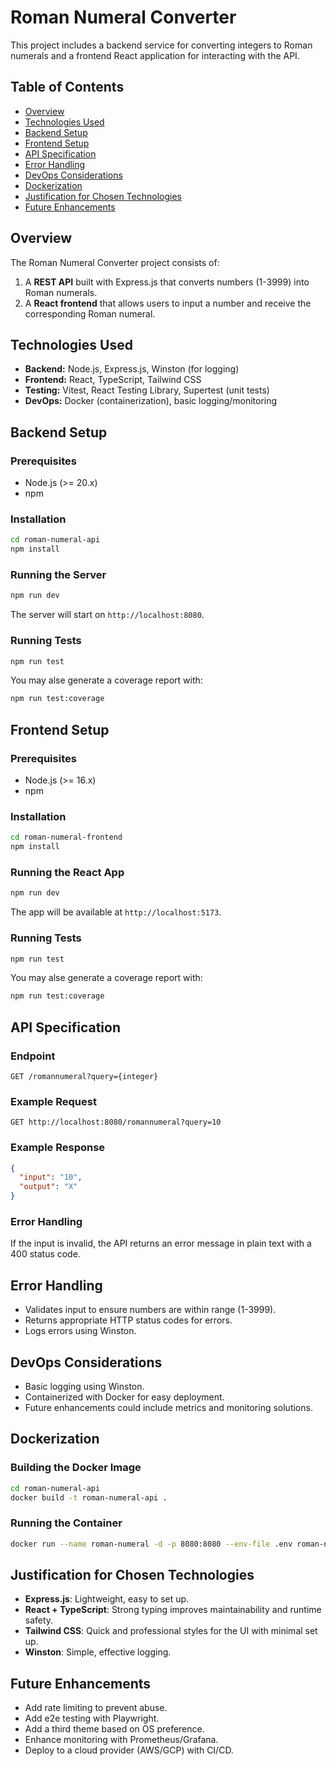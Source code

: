# Roman Numeral Converter

This project includes a backend service for converting integers to Roman numerals and a frontend React application for interacting with the API.

## Table of Contents
- [Overview](#overview)
- [Technologies Used](#technologies-used)
- [Backend Setup](#backend-setup)
- [Frontend Setup](#frontend-setup)
- [API Specification](#api-specification)
- [Error Handling](#error-handling)
- [DevOps Considerations](#devops-considerations)
- [Dockerization](#dockerization)
- [Justification for Chosen Technologies](#justification-for-chosen-technologies)
- [Future Enhancements](#future-enhancements)

## Overview
The Roman Numeral Converter project consists of:
1. A **REST API** built with Express.js that converts numbers (1-3999) into Roman numerals.
2. A **React frontend** that allows users to input a number and receive the corresponding Roman numeral.

## Technologies Used
- **Backend:** Node.js, Express.js, Winston (for logging)
- **Frontend:** React, TypeScript, Tailwind CSS
- **Testing:** Vitest, React Testing Library, Supertest (unit tests)
- **DevOps:** Docker (containerization), basic logging/monitoring

## Backend Setup
### Prerequisites
- Node.js (>= 20.x)
- npm 

### Installation
```sh
cd roman-numeral-api
npm install
```

### Running the Server
```sh
npm run dev
```
The server will start on `http://localhost:8080`.

### Running Tests
```sh
npm run test
```
You may alse generate a coverage report with:
```sh
npm run test:coverage
```

## Frontend Setup
### Prerequisites
- Node.js (>= 16.x)
- npm 

### Installation
```sh
cd roman-numeral-frontend
npm install
```

### Running the React App
```sh
npm run dev
```
The app will be available at `http://localhost:5173`.

### Running Tests
```sh
npm run test
```
You may alse generate a coverage report with:
```sh
npm run test:coverage
```

## API Specification
### Endpoint
```
GET /romannumeral?query={integer}
```
### Example Request
```
GET http://localhost:8080/romannumeral?query=10
```
### Example Response
```json
{
  "input": "10",
  "output": "X"
}
```
### Error Handling
If the input is invalid, the API returns an error message in plain text with a 400 status code.

## Error Handling
- Validates input to ensure numbers are within range (1-3999).
- Returns appropriate HTTP status codes for errors.
- Logs errors using Winston.

## DevOps Considerations
- Basic logging using Winston.
- Containerized with Docker for easy deployment.
- Future enhancements could include metrics and monitoring solutions.

## Dockerization
### Building the Docker Image
```sh
cd roman-numeral-api
docker build -t roman-numeral-api .
```
### Running the Container
```sh
docker run --name roman-numeral -d -p 8080:8080 --env-file .env roman-numeral-api
```

## Justification for Chosen Technologies
- **Express.js**: Lightweight, easy to set up.
- **React + TypeScript**: Strong typing improves maintainability and runtime safety.
- **Tailwind CSS**: Quick and professional styles for the UI with minimal set up.
- **Winston**: Simple, effective logging.

## Future Enhancements
- Add rate limiting to prevent abuse.
- Add e2e testing with Playwright.
- Add a third theme based on OS preference.
- Enhance monitoring with Prometheus/Grafana.
- Deploy to a cloud provider (AWS/GCP) with CI/CD.

